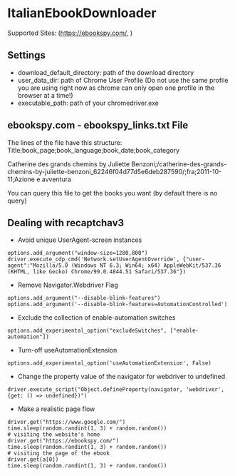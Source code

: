 # ItalianEbookDownloader
Supported Sites: (https://ebookspy.com/, )

## Settings
- download_default_directory: path of the download directory
- user_data_dir: path of Chrome User Profile (Do not use the same profile you are using right now as chrome can only open one profile in the browser at a time!)
- executable_path: path of your chromedriver.exe

## ebookspy.com - ebookspy_links.txt File
The lines of the file have this structure:
Title;book_page;book_language;book_date;book_category

Catherine des grands chemins by Juliette Benzoni;/catherine-des-grands-chemins-by-juliette-benzoni_62246f04d77d5e6deb287590/;fra;2011-10-11;Azione e avventura

You can query this file to get the books you want (by default there is no query)

## Dealing with recaptchav3
- Avoid unique UserAgent-screen instances
```
options.add_argument("window-size=1280,800")
driver.execute_cdp_cmd('Network.setUserAgentOverride', {"user-agent":"Mozilla/5.0 (Windows NT 6.3; Win64; x64) AppleWebKit/537.36 (KHTML, like Gecko) Chrome/99.0.4844.51 Safari/537.36"})
```
- Remove Navigator.Webdriver Flag
```
options.add_argument("--disable-blink-features")
options.add_argument('--disable-blink-features=AutomationControlled')
```
- Exclude the collection of enable-automation switches
```
options.add_experimental_option("excludeSwitches", ["enable-automation"])
```
- Turn-off useAutomationExtension
```
options.add_experimental_option('useAutomationExtension', False)
```
- Change the property value of the navigator for webdriver to undefined
```
driver.execute_script("Object.defineProperty(navigator, 'webdriver', {get: () => undefined})")
```
- Make a realistic page flow
```
driver.get("https://www.google.com/")
time.sleep(random.randint(1, 3) + random.random())
# visiting the website's home
driver.get("https://ebookspy.com/")
time.sleep(random.randint(1, 3) + random.random())
# visiting the page of the ebook
driver.get(a[0])
time.sleep(random.randint(1, 3) + random.random())
```
